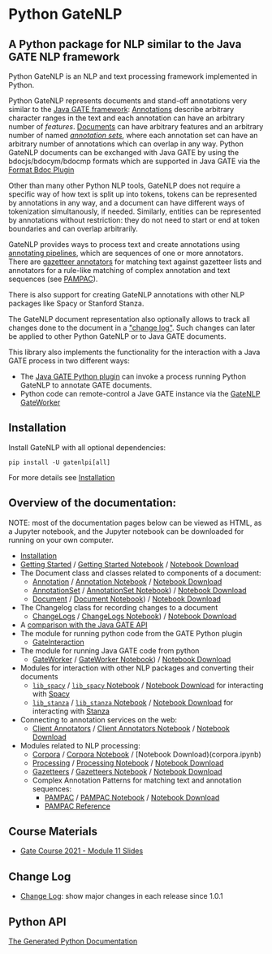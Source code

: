 # Python GateNLP 
## A Python package for NLP similar to the Java GATE NLP framework

Python GateNLP is an NLP and text processing framework implemented in Python. 

Python GateNLP represents documents and stand-off annotations very similar to 
the [Java GATE framework](https://gate.ac.uk/): [Annotations](annotations) describe arbitrary character ranges in the text and each annotation can have an arbitrary number of _features_.  [Documents](documents) can have arbitrary features and an arbitrary number of named [_annotation sets_](annotationsets), where each annotation set can have an arbitrary number of annotations which can overlap in any way. Python GateNLP documents can be exchanged with Java GATE by using the bdocjs/bdocym/bdocmp formats which are supported in Java GATE via the [Format Bdoc Plugin](https://gatenlp.github.io/gateplugin-Format_Bdoc/)

Other than many other Python NLP tools, GateNLP does not require a specific way of how text is split up into tokens, tokens can be represented by annotations in any way, and a document can have different ways of tokenization simultanously, if needed. Similarly, entities can be represented by annotations without restriction: they do not need to start or end at token boundaries and can overlap arbitrarily. 

GateNLP provides ways to process text and create annotations using [annotating pipelines](processing), which are sequences of one or more annotators. 
There are [gazetteer annotators](gazetteers) for matching text against gazetteer lists and annotators for a rule-like matching of complex annotation and text sequences (see [PAMPAC](pampac)).

There is also support for creating GateNLP annotations with other NLP packages like Spacy or Stanford Stanza.

The GateNLP document representation also optionally allows to track all changes
done to the document in a ["change log"](changelogs). 
Such changes can later be applied to other Python GateNLP or to  Java GATE documents.

This library also implements the functionality for the interaction with
a Java GATE process in two different ways:
* The [Java GATE Python plugin](http://gatenlp.github.io/gateplugin-Python/) can invoke a process running Python GateNLP to annotate GATE documents.
* Python code can remote-control a Jave GATE instance via the [GateNLP GateWorker](gateworker)

## Installation

Install GateNLP with all optional dependencies: 

`pip install -U gatenlpi[all]`

For more details see [Installation](installation.md)

## Overview of the documentation:

NOTE: most of the documentation pages below can be viewed as HTML, as a Jupyter notebook, and the Jupyter notebook can be downloaded 
for running on your own computer.

* [Installation](installation.md)
* [Getting Started](getting-started) / [Getting Started Notebook](https://nbviewer.jupyter.org/urls/gatenlp.github.io/python-gatenlp/getting-started.ipynb) / [Notebook Download](getting-started.ipynb)
* The Document class and classes related to components of a document:
    * [Annotation](annotations) / [Annotation Notebook](https://nbviewer.jupyter.org/urls/gatenlp.github.io/python-gatenlp/annotations.ipynb) / [Notebook Download](annotations.ipynb)
    * [AnnotationSet](annotationsets) / [AnnotationSet Notebook](https://nbviewer.jupyter.org/urls/gatenlp.github.io/python-gatenlp/annotationsets.ipynb)) / [Notebook Download](annotationsets.ipynb)
    * [Document](documents) / [Document Notebook](https://nbviewer.jupyter.org/urls/gatenlp.github.io/python-gatenlp/documents.ipynb)) / [Notebook Download](documents.ipynb)
* The Changelog class for recording changes to a document
    * [ChangeLogs](changelogs) / [ChangeLogs Notebook](https://nbviewer.jupyter.org/urls/gatenlp.github.io/python-gatenlp/changelogs.ipynb)) / [Notebook Download](changelogs.ipynb)
* A [comparison with the Java GATE API](diffs2gate)
* The module for running python code from the GATE Python plugin
    * [GateInteraction](gateinteraction)
* The module for running Java GATE code from python
    * [GateWorker](gateworker) / [GateWorker Notebook](https://nbviewer.jupyter.org/urls/gatenlp.github.io/python-gatenlp/gateworker.ipynb)) / [Notebook Download](gateworker.ipynb)
* Modules for interaction with other NLP packages and converting their documents
    * [`lib_spacy`](lib_spacy) / [`lib_spacy` Notebook](https://nbviewer.jupyter.org/urls/gatenlp.github.io/python-gatenlp/lib_spacy.ipynb) / [Notebook Download](lib_spacy.ipynb) for interacting with [Spacy](spacy.io/)
    * [`lib_stanza`](lib_stanza) / [`lib_stanza` Notebook](https://nbviewer.jupyter.org/urls/gatenlp.github.io/python-gatenlp/lib_stanza.ipynb) / [Notebook Download](lib_stanza.ipynb) for interacting with [Stanza](https://stanfordnlp.github.io/stanza/)
* Connecting to annotation services on the web:
    * [Client Annotators](client_annotators) / [Client Annotators Notebook](https://nbviewer.jupyter.org/urls/gatenlp.github.io/python-gatenlp/client_annotators.ipynb) / [Notebook Download](client_annotators.ipynb)
* Modules related to NLP processing:
    * [Corpora](corpora) / [Corpora Notebook](https://nbviewer.jupyter.org/urls/gatenlp.github.io/python-gatenlp/corpora.ipynb) / [Notebook Download)(corpora.ipynb)
    * [Processing](processing) / [Processing Notebook](https://nbviewer.jupyter.org/urls/gatenlp.github.io/python-gatenlp/processing.ipynb) / [Notebook Download](processing.ipyn)
    * [Gazetteers](gazetteers) / [Gazetteers Notebook](https://nbviewer.jupyter.org/urls/gatenlp.github.io/python-gatenlp/gazetteers.ipynb) / [Notebook Download](gazetteers.ipyn)
    * Complex Annotation Patterns for matching text and annotation sequences: 
      * [PAMPAC](pampac) / [PAMPAC Notebook](https://nbviewer.jupyter.org/urls/gatenlp.github.io/python-gatenlp/pampac.ipynb) / [Notebook Download](pampac.ipynb)
      * [PAMPAC Reference](pampac-reference)

## Course Materials

* [Gate Course 2021 - Module 11 Slides](training/module11-python.slides.html)

## Change Log

* [Change Log](changes): show major changes in each release since 1.0.1

## Python API

[The Generated Python Documentation](pythondoc/gatenlp)
